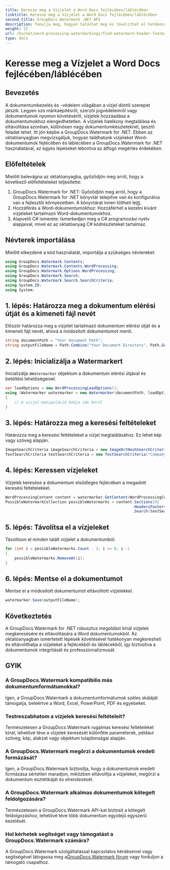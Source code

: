 ```yaml
---
title: Keresse meg a Vízjelet a Word Docs fejlécében/láblécében
linktitle: Keresse meg a Vízjelet a Word Docs fejlécében/láblécében
second_title: GroupDocs.Watermark .NET API
description: Tanulja meg, hogyan találhat meg és távolíthat el hatékonyan vízjeleket a Word dokumentumokból a GroupDocs Watermark for .NET segítségével, így biztosítva a dokumentumok integritását és professzionalizmusát.
weight: 22
url: /hu/net/word-processing-watermarkings/find-watermark-header-footer-word-docs/
type: docs
---
```

# Keresse meg a Vízjelet a Word Docs fejlécében/láblécében

## Bevezetés
A dokumentumkezelés és -védelem világában a vízjel döntő szerepet játszik. Legyen szó márkaépítésről, szerzői jogvédelemről vagy dokumentumok nyomon követéséről, vízjelek hozzáadása a dokumentumokhoz elengedhetetlen. A vízjelek hatékony megtalálása és eltávolítása azonban, különösen nagy dokumentumkészleteknél, ijesztő feladat lehet. Itt jön képbe a GroupDocs.Watermark for .NET. Ebben az oktatóanyagban megvizsgáljuk, hogyan találhatunk vízjeleket Word-dokumentumok fejlécében és láblécében a GroupDocs.Watermark for .NET használatával, az egyes lépéseket lebontva az átfogó megértés érdekében.
## Előfeltételek
Mielőtt belevágna az oktatóanyagba, győződjön meg arról, hogy a következő előfeltételeket teljesítette:
1. GroupDocs.Watermark for .NET: Győződjön meg arról, hogy a GroupDocs.Watermark for .NET könyvtár telepítve van és konfigurálva van a fejlesztői környezetben. A könyvtárat innen töltheti le[itt](https://releases.groupdocs.com/Watermark/net/).
2. Hozzáférés a Word-dokumentumokhoz: Hozzáférhet a kezelni kívánt vízjeleket tartalmazó Word-dokumentumokhoz.
3. Alapvető C# ismerete: Ismerkedjen meg a C# programozási nyelv alapjaival, mivel ez az oktatóanyag C# kódrészleteket tartalmaz.
## Névterek importálása
Mielőtt elkezdené a kód használatát, importálja a szükséges névtereket:
```csharp
using GroupDocs.Watermark.Contents;
using GroupDocs.Watermark.Contents.WordProcessing;
using GroupDocs.Watermark.Options.WordProcessing;
using GroupDocs.Watermark.Search;
using GroupDocs.Watermark.Search.SearchCriteria;
using System.IO;
using System;
```
## 1. lépés: Határozza meg a dokumentum elérési útját és a kimeneti fájl nevét
Először határozza meg a vízjelet tartalmazó dokumentum elérési útját és a kimeneti fájl nevét, ahová a módosított dokumentumot menti.
```csharp
string documentPath = "Your Document Path";
string outputFileName = Path.Combine("Your Document Directory", Path.GetFileName(documentPath));
```
## 2. lépés: Inicializálja a Watermarkert
 Inicializálja a`Watermarker` objektum a dokumentum elérési útjával és betöltési lehetőségeivel.
```csharp
var loadOptions = new WordProcessingLoadOptions();
using (Watermarker watermarker = new Watermarker(documentPath, loadOptions))
{
    // A vízjel-manipuláció kódja ide kerül
}
```
## 3. lépés: Határozza meg a keresési feltételeket
Határozza meg a keresési feltételeket a vízjel megtalálásához. Ez lehet kép vagy szöveg alapján.
```csharp
ImageSearchCriteria imageSearchCriteria = new ImageDctHashSearchCriteria(Constants.LogoPng);
TextSearchCriteria textSearchCriteria = new TextSearchCriteria("Company Name");
```
## 4. lépés: Keressen vízjeleket
Vízjelek keresése a dokumentum elsődleges fejlécében a megadott keresési feltételekkel.
```csharp
WordProcessingContent content = watermarker.GetContent<WordProcessingContent>();
PossibleWatermarkCollection possibleWatermarks = content.Sections[0]
                                                        .HeadersFooters[OfficeHeaderFooterType.HeaderPrimary]
                                                        .Search(textSearchCriteria.Or(imageSearchCriteria));
```
## 5. lépés: Távolítsa el a vízjeleket
Távolítson el minden talált vízjelet a dokumentumból.
```csharp
for (int i = possibleWatermarks.Count - 1; i >= 0; i--)
{
    possibleWatermarks.RemoveAt(i);
}
```
## 6. lépés: Mentse el a dokumentumot
Mentse el a módosított dokumentumot eltávolított vízjelekkel.
```csharp
watermarker.Save(outputFileName);
```

## Következtetés
A GroupDocs.Watermark for .NET robusztus megoldást kínál vízjelek megkeresésére és eltávolítására a Word dokumentumokból. Az oktatóanyagban ismertetett lépések követésével hatékonyan megkeresheti és eltávolíthatja a vízjeleket a fejlécekből és láblécekből, így biztosítva a dokumentumok integritását és professzionalizmusát.
## GYIK
### A GroupDocs.Watermark kompatibilis más dokumentumformátumokkal?
Igen, a GroupDocs.Watermark a dokumentumformátumok széles skáláját támogatja, beleértve a Word, Excel, PowerPoint, PDF és egyebeket.
### Testreszabhatom a vízjelek keresési feltételeit?
Természetesen a GroupDocs.Watermark rugalmas keresési feltételeket kínál, lehetővé téve a vízjelek keresését különféle paraméterek, például szöveg, kép, alakzat vagy objektum tulajdonságai alapján.
### A GroupDocs.Watermark megőrzi a dokumentumok eredeti formázását?
Igen, a GroupDocs.Watermark biztosítja, hogy a dokumentumok eredeti formázása sértetlen maradjon, miközben eltávolítja a vízjeleket, megőrzi a dokumentum esztétikáját és elrendezését.
### A GroupDocs.Watermark alkalmas dokumentumok kötegelt feldolgozására?
Természetesen a GroupDocs.Watermark API-kat biztosít a kötegelt feldolgozáshoz, lehetővé téve több dokumentum egyidejű egyszerű kezelését.
### Hol kérhetek segítséget vagy támogatást a GroupDocs.Watermark számára?
 A GroupDocs.Watermark szolgáltatással kapcsolatos kérdéseivel vagy segítségével látogassa meg a[GroupDocs.Watermark fórum](https://forum.groupdocs.com/c/watermark/19) vagy forduljon a támogató csapathoz.